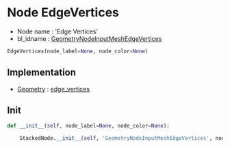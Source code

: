 # Node EdgeVertices

- Node name : 'Edge Vertices'
- bl_idname : [GeometryNodeInputMeshEdgeVertices](https://docs.blender.org/api/current/bpy.types.GeometryNodeInputMeshEdgeVertices.html)


``` python
EdgeVertices(node_label=None, node_color=None)
```
## Implementation

- [Geometry](/docs/GeoNodes/Geometry.md) : [edge_vertices](/docs/GeoNodes/Geometry.md#edge_vertices)

## Init

``` python
def __init__(self, node_label=None, node_color=None):

    StackedNode.__init__(self, 'GeometryNodeInputMeshEdgeVertices', node_label=node_label, node_color=node_color)
```

